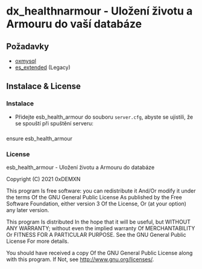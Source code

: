 # dx_healthnarmour - Uložení životu a Armouru do vaší databáze

## Požadavky

- [oxmysql](https://github.com/overextended/oxmysql/releases)
- [es_extended](https://github.com/esx-framework/esx-legacy/tree/main/%5Besx%5D/es_extended) (Legacy)

## Instalace & License

### Instalace

- Přidejte esb_health_armour do souboru `server.cfg`, abyste se ujistili, že se spouští při spuštění serveru:

###
ensure esb_health_armour
###

### License

esb_health_armour - Uložení životu a Armouru do databáze

Copyright (C) 2021 0xDEMXN

This program Is free software: you can redistribute it And/Or modify it under the terms Of the GNU General Public License As published by the Free Software Foundation, either version 3 Of the License, Or (at your option) any later version.

This program Is distributed In the hope that it will be useful, but WITHOUT ANY WARRANTY; without even the implied warranty Of MERCHANTABILITY Or FITNESS FOR A PARTICULAR PURPOSE. See the GNU General Public License For more details.

You should have received a copy Of the GNU General Public License along with this program. If Not, see http://www.gnu.org/licenses/.
